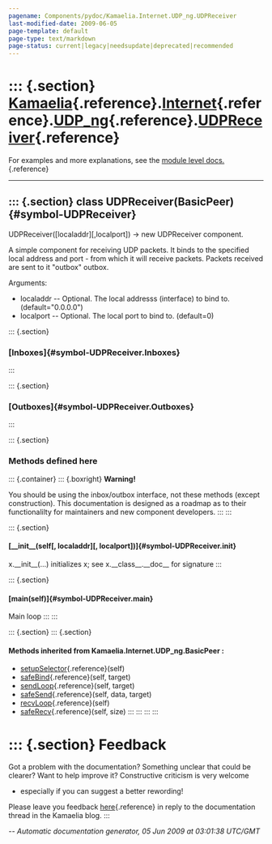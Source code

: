 ```yaml
---
pagename: Components/pydoc/Kamaelia.Internet.UDP_ng.UDPReceiver
last-modified-date: 2009-06-05
page-template: default
page-type: text/markdown
page-status: current|legacy|needsupdate|deprecated|recommended
---
```

::: {.section}
[Kamaelia](/Components/pydoc/Kamaelia.html){.reference}.[Internet](/Components/pydoc/Kamaelia.Internet.html){.reference}.[UDP\_ng](/Components/pydoc/Kamaelia.Internet.UDP_ng.html){.reference}.[UDPReceiver](/Components/pydoc/Kamaelia.Internet.UDP_ng.UDPReceiver.html){.reference}
======================================================================================================================================================================================================================================================================================

For examples and more explanations, see the [module level
docs.](/Components/pydoc/Kamaelia.Internet.UDP_ng.html){.reference}

------------------------------------------------------------------------

::: {.section}
class UDPReceiver(BasicPeer) {#symbol-UDPReceiver}
----------------------------

UDPReceiver(\[localaddr\]\[,localport\]) -\> new UDPReceiver component.

A simple component for receiving UDP packets. It binds to the specified
local address and port - from which it will receive packets. Packets
received are sent to it \"outbox\" outbox.

Arguments:

-   localaddr \-- Optional. The local addresss (interface) to bind to.
    (default=\"0.0.0.0\")
-   localport \-- Optional. The local port to bind to. (default=0)

::: {.section}
### [Inboxes]{#symbol-UDPReceiver.Inboxes}
:::

::: {.section}
### [Outboxes]{#symbol-UDPReceiver.Outboxes}
:::

::: {.section}
### Methods defined here

::: {.container}
::: {.boxright}
**Warning!**

You should be using the inbox/outbox interface, not these methods
(except construction). This documentation is designed as a roadmap as to
their functionalilty for maintainers and new component developers.
:::
:::

::: {.section}
#### [\_\_init\_\_(self\[, localaddr\]\[, localport\])]{#symbol-UDPReceiver.__init__}

x.\_\_init\_\_(\...) initializes x; see x.\_\_class\_\_.\_\_doc\_\_ for
signature
:::

::: {.section}
#### [main(self)]{#symbol-UDPReceiver.main}

Main loop
:::
:::

::: {.section}
::: {.section}
#### Methods inherited from Kamaelia.Internet.UDP\_ng.BasicPeer :

-   [setupSelector](/Components/pydoc/Kamaelia.Internet.UDP_ng.html#symbol-BasicPeer.setupSelector){.reference}(self)
-   [safeBind](/Components/pydoc/Kamaelia.Internet.UDP_ng.html#symbol-BasicPeer.safeBind){.reference}(self,
    target)
-   [sendLoop](/Components/pydoc/Kamaelia.Internet.UDP_ng.html#symbol-BasicPeer.sendLoop){.reference}(self,
    target)
-   [safeSend](/Components/pydoc/Kamaelia.Internet.UDP_ng.html#symbol-BasicPeer.safeSend){.reference}(self,
    data, target)
-   [recvLoop](/Components/pydoc/Kamaelia.Internet.UDP_ng.html#symbol-BasicPeer.recvLoop){.reference}(self)
-   [safeRecv](/Components/pydoc/Kamaelia.Internet.UDP_ng.html#symbol-BasicPeer.safeRecv){.reference}(self,
    size)
:::
:::
:::
:::

::: {.section}
Feedback
========

Got a problem with the documentation? Something unclear that could be
clearer? Want to help improve it? Constructive criticism is very welcome
- especially if you can suggest a better rewording!

Please leave you feedback
[here](../../../cgi-bin/blog/blog.cgi?rm=viewpost&nodeid=1142023701){.reference}
in reply to the documentation thread in the Kamaelia blog.
:::

*\-- Automatic documentation generator, 05 Jun 2009 at 03:01:38 UTC/GMT*
